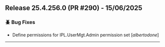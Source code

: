## Release 25.4.256.0 (PR #290) - 15/06/2025
### 🪲 Bug Fixes
  * Define permissions for IPL.UserMgt.Admin permission set [*albertodone*]

---

